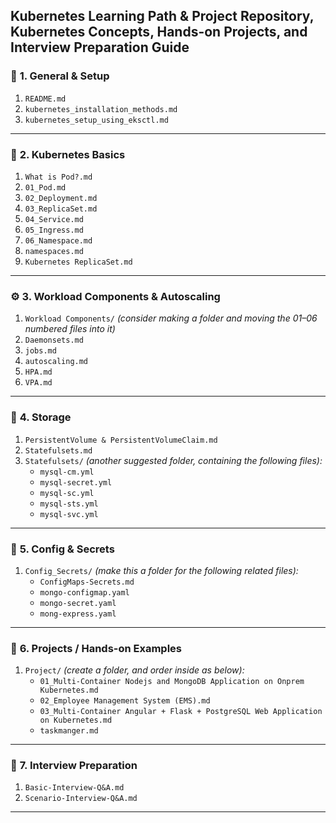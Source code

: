 
Kubernetes Learning Path & Project Repository,  Kubernetes Concepts, Hands-on Projects, and Interview Preparation Guide
---

### 🧾 **1. General & Setup**
1. `README.md`
2. `kubernetes_installation_methods.md`
3. `kubernetes_setup_using_eksctl.md`

---

### 📘 **2. Kubernetes Basics**
1. `What is Pod?.md`
2. `01_Pod.md`
3. `02_Deployment.md`
4. `03_ReplicaSet.md`
5. `04_Service.md`
6. `05_Ingress.md`
7. `06_Namespace.md`
8. `namespaces.md`
9. `Kubernetes ReplicaSet.md`

---

### ⚙️ **3. Workload Components & Autoscaling**
1. `Workload Components/` *(consider making a folder and moving the 01–06 numbered files into it)*
2. `Daemonsets.md`
3. `jobs.md`
4. `autoscaling.md`
5. `HPA.md`
6. `VPA.md`

---

### 💾 **4. Storage**
1. `PersistentVolume & PersistentVolumeClaim.md`
2. `Statefulsets.md`
3. `Statefulsets/` *(another suggested folder, containing the following files):*
   - `mysql-cm.yml`
   - `mysql-secret.yml`
   - `mysql-sc.yml`
   - `mysql-sts.yml`
   - `mysql-svc.yml`

---

### 🔐 **5. Config & Secrets**
1. `Config_Secrets/` *(make this a folder for the following related files):*
   - `ConfigMaps-Secrets.md`
   - `mongo-configmap.yaml`
   - `mongo-secret.yaml`
   - `mong-express.yaml`

---

### 📂 **6. Projects / Hands-on Examples**
1. `Project/` *(create a folder, and order inside as below):*
   - `01_Multi-Container Nodejs and MongoDB Application on Onprem Kubernetes.md`
   - `02_Employee Management System (EMS).md`
   - `03_Multi-Container Angular + Flask + PostgreSQL Web Application on Kubernetes.md`
   - `taskmanger.md`

---

### 🎯 **7. Interview Preparation**
1. `Basic-Interview-Q&A.md`
2. `Scenario-Interview-Q&A.md`

---

